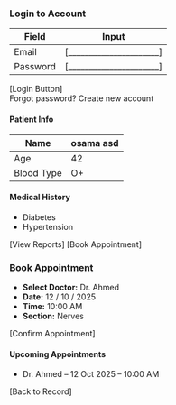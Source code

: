 ### Login to Account

| Field     | Input                      |
|-----------|----------------------------|
| Email     | [______________________]   |
| Password  | [______________________]   |

[Login Button]  
Forgot password? Create new account


#### Patient Info

| Name       | osama asd     |
|------------|---------------|
| Age        | 42            |
| Blood Type | O+            |

#### Medical History
- Diabetes
- Hypertension

[View Reports]   [Book Appointment]

### Book Appointment

- **Select Doctor:** Dr. Ahmed  
- **Date:** 12 / 10 / 2025  
- **Time:** 10:00 AM  
- **Section:** Nerves  

[Confirm Appointment]

#### Upcoming Appointments
- Dr. Ahmed – 12 Oct 2025 – 10:00 AM

[Back to Record]

